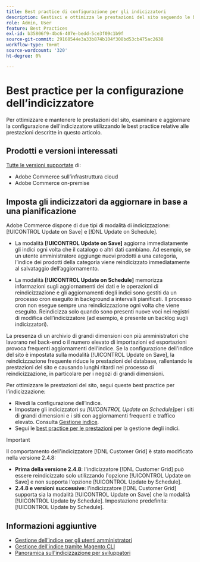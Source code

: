 ```yaml
---
title: Best practice di configurazione per gli indicizzatori
description: Gestisci e ottimizza le prestazioni del sito seguendo le best practice per la configurazione dell’indicizzatore.
role: Admin, User
feature: Best Practices
exl-id: b35806f9-4bc6-407e-bedd-5ce3f09c1b9f
source-git-commit: 29168544e3a33b874b104f308bd53cb475ac2638
workflow-type: tm+mt
source-wordcount: '320'
ht-degree: 0%

---
```


# Best practice per la configurazione dell’indicizzatore

Per ottimizzare e mantenere le prestazioni del sito, esaminare e aggiornare la configurazione dell&#39;indicizzatore utilizzando le best practice relative alle prestazioni descritte in questo articolo.

## Prodotti e versioni interessati

[Tutte le versioni supportate](../../../release/versions.md) di:

- Adobe Commerce sull’infrastruttura cloud
- Adobe Commerce on-premise

## Imposta gli indicizzatori da aggiornare in base a una pianificazione

Adobe Commerce dispone di due tipi di modalità di indicizzazione: [!UICONTROL Update on Save] e [!DNL Update on Schedule].

- La modalità **[!UICONTROL Update on Save]** aggiorna immediatamente gli indici ogni volta che il catalogo o altri dati cambiano. Ad esempio, se un utente amministratore aggiunge nuovi prodotti a una categoria, l’indice dei prodotti della categoria viene reindicizzato immediatamente al salvataggio dell’aggiornamento.

- La modalità **[!UICONTROL Update on Schedule]** memorizza informazioni sugli aggiornamenti dei dati e le operazioni di reindicizzazione e gli aggiornamenti degli indici sono gestiti da un processo cron eseguito in background a intervalli pianificati. Il processo cron non esegue sempre una reindicizzazione ogni volta che viene eseguito. Reindicizza solo quando sono presenti nuove voci nei registri di modifica dell’indicizzatore (ad esempio, è presente un backlog sugli indicizzatori).

La presenza di un archivio di grandi dimensioni con più amministratori che lavorano nel back-end o il numero elevato di importazioni ed esportazioni provoca frequenti aggiornamenti dell’indice. Se la configurazione dell&#39;indice del sito è impostata sulla modalità [!UICONTROL Update on Save], la reindicizzazione frequente riduce le prestazioni del database, rallentando le prestazioni del sito e causando lunghi ritardi nel processo di reindicizzazione, in particolare per i negozi di grandi dimensioni.

Per ottimizzare le prestazioni del sito, segui queste best practice per l’indicizzazione:

- Rivedi la configurazione dell’indice.
- Impostare gli indicizzatori su _[!UICONTROL Update on Schedule]_&#x200B;per i siti di grandi dimensioni e i siti con aggiornamenti frequenti e traffico elevato. Consulta [Gestione indice](https://experienceleague.adobe.com/en/docs/commerce-admin/systems/tools/index-management#change-the-index-mode).
- Segui le [best practice per le prestazioni](../../../performance/configuration.md) per la gestione degli indici.

>[!IMPORTANT]
>
>Il comportamento dell&#39;indicizzatore [!DNL Customer Grid] è stato modificato nella versione 2.4.8:
>
>- **Prima della versione 2.4.8**: l&#39;indicizzatore [!DNL Customer Grid] può essere reindicizzato solo utilizzando l&#39;opzione [!UICONTROL Update on Save] e non supporta l&#39;opzione [!UICONTROL Update by Schedule].
>- **2.4.8 e versioni successive**: l&#39;indicizzatore [!DNL Customer Grid] supporta sia la modalità [!UICONTROL Update on Save] che la modalità [!UICONTROL Update by Schedule]. Impostazione predefinita: [!UICONTROL Update by Schedule].

## Informazioni aggiuntive

- [Gestione dell’indice per gli utenti amministratori](../../../configuration/cli/manage-indexers.md#configure-indexers)
- [Gestione dell&#39;indice tramite Magento CLI](https://experienceleague.adobe.com/docs/commerce-operations/configuration-guide/cli/manage-indexers.html)
- [Panoramica sull&#39;indicizzazione per sviluppatori](https://developer.adobe.com/commerce/php/development/components/indexing/)
